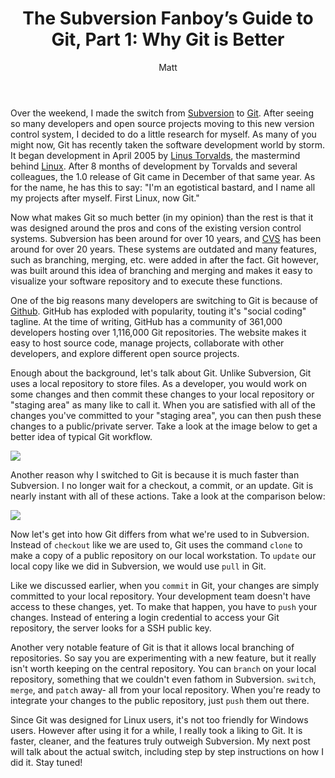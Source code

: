﻿---
layout: post
title: 'The Subversion Fanboy&#8217;s Guide to Git, Part 1: Why Git is Better'
author: Matt
permalink: /2010/08/the-subversion-fanboys-guide-to-git-part-1-why-git-is-better/
categories:
  - Development
tags:
  - git
  - github
  - tutorial
---

Over the weekend, I made the switch from [Subversion](http://en.wikipedia.org/wiki/Subversion_(software)) to [Git](http://en.wikipedia.org/wiki/Git_(software)). After seeing so many developers and open source projects moving to this new version control system, I decided to do a little research for myself. As many of you might now, Git has recently taken the software development world by storm. It began development in April 2005 by [Linus Torvalds](http://en.wikipedia.org/wiki/Linus_Torvalds), the mastermind behind [Linux](http://en.wikipedia.org/wiki/Linux). After 8 months of development by Torvalds and several colleagues, the 1.0 release of Git came in December of that same year. As for the name, he has this to say: "I'm an egotistical bastard, and I name all my projects after myself. First Linux, now Git."

Now what makes Git so much better (in my opinion) than the rest is that it was designed around the pros and cons of the existing version control systems. Subversion has been around for over 10 years, and [CVS][5] has been around for over 20 years. These systems are outdated and many features, such as branching, merging, etc. were added in after the fact. Git however, was built around this idea of branching and merging and makes it easy to visualize your software repository and to execute these functions.

 [5]: http://en.wikipedia.org/wiki/CVS_(software)

One of the big reasons many developers are switching to Git is because of [Github][6]. GitHub has exploded with popularity, touting it's "social coding" tagline. At the time of writing, GitHub has a community of 361,000 developers hosting over 1,116,000 Git repositories. The website makes it easy to host source code, manage projects, collaborate with other developers, and explore different open source projects.

 [6]: http://github.com/

Enough about the background, let's talk about Git. Unlike Subversion, Git uses a local repository to store files. As a developer, you would work on some changes and then commit these changes to your local repository or "staging area" as many like to call it. When you are satisfied with all of the changes you've committed to your "staging area", you can then push these changes to a public/private server. Take a look at the image below to get a better idea of typical Git workflow.

[![][8]][8]

 [7]: http://mbmccormick.github.com/images/2012/05/local-remote.png
 [8]: http://mbmccormick.github.com/images/2012/05/local-remote.png

Another reason why I switched to Git is because it is much faster than Subversion. I no longer wait for a checkout, a commit, or an update. Git is nearly instant with all of these actions. Take a look at the comparison below:

[![][10]][10]

 [9]: http://mbmccormick.github.com/images/2012/05/graph.png
 [10]: http://mbmccormick.github.com/images/2012/05/graph.png

Now let's get into how Git differs from what we're used to in Subversion. Instead of `checkout` like we are used to, Git uses the command `clone` to make a copy of a public repository on our local workstation. To `update` our local copy like we did in Subversion, we would use `pull` in Git.

Like we discussed earlier, when you `commit` in Git, your changes are simply committed to your local repository. Your development team doesn't have access to these changes, yet. To make that happen, you have to `push` your changes. Instead of entering a login credential to access your Git repository, the server looks for a SSH public key.

Another very notable feature of Git is that it allows local branching of repositories. So say you are experimenting with a new feature, but it really isn't worth keeping on the central repository. You can `branch` on your local repository, something that we couldn't even fathom in Subversion. `switch`, `merge`, and `patch` away- all from your local repository. When you're ready to integrate your changes to the public repository, just `push` them out there.

Since Git was designed for Linux users, it's not too friendly for Windows users. However after using it for a while, I really took a liking to Git. It is faster, cleaner, and the features truly outweigh Subversion. My next post will talk about the actual switch, including step by step instructions on how I did it. Stay tuned!